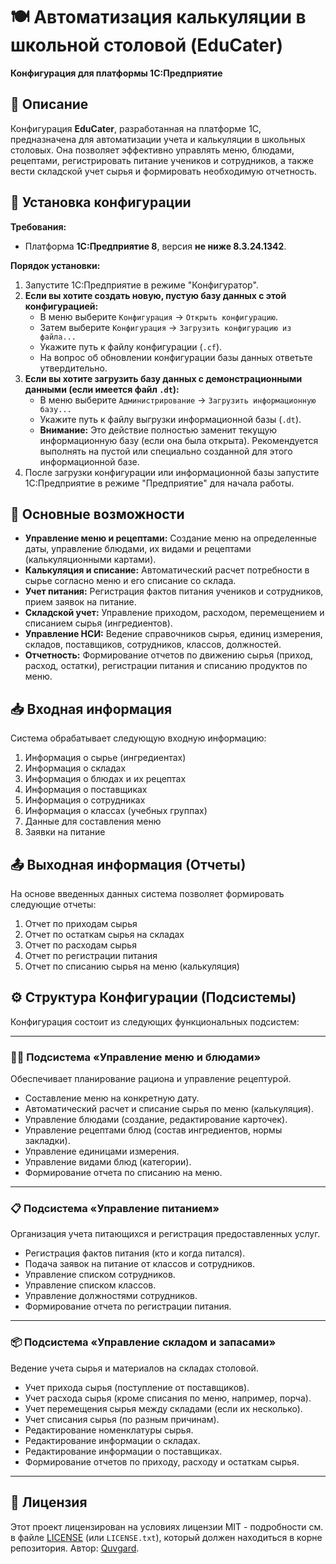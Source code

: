 # 🍽️ Автоматизация калькуляции в школьной столовой (EduCater)

**Конфигурация для платформы 1С:Предприятие**

## 📄 Описание

Конфигурация **EduCater**, разработанная на платформе 1С, предназначена для автоматизации учета и калькуляции в школьных столовых. Она позволяет эффективно управлять меню, блюдами, рецептами, регистрировать питание учеников и сотрудников, а также вести складской учет сырья и формировать необходимую отчетность.

## 🚀 Установка конфигурации

**Требования:**

*   Платформа **1С:Предприятие 8**, версия **не ниже 8.3.24.1342**.

**Порядок установки:**

1.  Запустите 1С:Предприятие в режиме "Конфигуратор".
2.  **Если вы хотите создать новую, пустую базу данных с этой конфигурацией:**
    *   В меню выберите `Конфигурация` -> `Открыть конфигурацию`.
    *   Затем выберите `Конфигурация` -> `Загрузить конфигурацию из файла...`
    *   Укажите путь к файлу конфигурации (`.cf`).
    *   На вопрос об обновлении конфигурации базы данных ответьте утвердительно.
3.  **Если вы хотите загрузить базу данных с демонстрационными данными (если имеется файл `.dt`):**
    *   В меню выберите `Администрирование` -> `Загрузить информационную базу...`
    *   Укажите путь к файлу выгрузки информационной базы (`.dt`).
    *   **Внимание:** Это действие полностью заменит текущую информационную базу (если она была открыта). Рекомендуется выполнять на пустой или специально созданной для этого информационной базе.
4.  После загрузки конфигурации или информационной базы запустите 1С:Предприятие в режиме "Предприятие" для начала работы.

## 🌟 Основные возможности

*   **Управление меню и рецептами:** Создание меню на определенные даты, управление блюдами, их видами и рецептами (калькуляционными картами).
*   **Калькуляция и списание:** Автоматический расчет потребности в сырье согласно меню и его списание со склада.
*   **Учет питания:** Регистрация фактов питания учеников и сотрудников, прием заявок на питание.
*   **Складской учет:** Управление приходом, расходом, перемещением и списанием сырья (ингредиентов).
*   **Управление НСИ:** Ведение справочников сырья, единиц измерения, складов, поставщиков, сотрудников, классов, должностей.
*   **Отчетность:** Формирование отчетов по движению сырья (приход, расход, остатки), регистрации питания и списанию продуктов по меню.

## 📥 Входная информация

Система обрабатывает следующую входную информацию:

1.  Информация о сырье (ингредиентах)
2.  Информация о складах
3.  Информация о блюдах и их рецептах
4.  Информация о поставщиках
5.  Информация о сотрудниках
6.  Информация о классах (учебных группах)
7.  Данные для составления меню
8.  Заявки на питание

## 📤 Выходная информация (Отчеты)

На основе введенных данных система позволяет формировать следующие отчеты:

1.  Отчет по приходам сырья
2.  Отчет по остаткам сырья на складах
3.  Отчет по расходам сырья
4.  Отчет по регистрации питания
5.  Отчет по списанию сырья на меню (калькуляция)

## ⚙️ Структура Конфигурации (Подсистемы)

Конфигурация состоит из следующих функциональных подсистем:

---

### 🧑‍🍳 **Подсистема «Управление меню и блюдами»**

Обеспечивает планирование рациона и управление рецептурой.

*   Составление меню на конкретную дату.
*   Автоматический расчет и списание сырья по меню (калькуляция).
*   Управление блюдами (создание, редактирование карточек).
*   Управление рецептами блюд (состав ингредиентов, нормы закладки).
*   Управление единицами измерения.
*   Управление видами блюд (категории).
*   Формирование отчета по списанию на меню.

---

### 📋 **Подсистема «Управление питанием»**

Организация учета питающихся и регистрация предоставленных услуг.

*   Регистрация фактов питания (кто и когда питался).
*   Подача заявок на питание от классов и сотрудников.
*   Управление списком сотрудников.
*   Управление списком классов.
*   Управление должностями сотрудников.
*   Формирование отчета по регистрации питания.

---

### 📦 **Подсистема «Управление складом и запасами»**

Ведение учета сырья и материалов на складах столовой.

*   Учет прихода сырья (поступление от поставщиков).
*   Учет расхода сырья (кроме списания по меню, например, порча).
*   Учет перемещения сырья между складами (если их несколько).
*   Учет списания сырья (по разным причинам).
*   Редактирование номенклатуры сырья.
*   Редактирование информации о складах.
*   Редактирование информации о поставщиках.
*   Формирование отчетов по приходу, расходу и остаткам сырья.

---

## 📄 Лицензия

Этот проект лицензирован на условиях лицензии MIT - подробности см. в файле [LICENSE](LICENSE) (или `LICENSE.txt`), который должен находиться в корне репозитория. Автор: [Quvgard](https://github.com/Quvgard).
